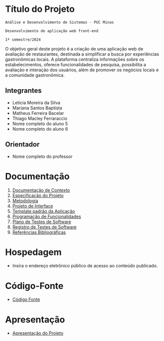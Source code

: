 # Título do Projeto

`Análise e Desenvolvimento de Sistemas - PUC Minas`

`Desenvolvimento de aplicação web front-end`

`1º semestre/2024`

O objetivo geral deste projeto é a criação de uma aplicação web de avaliação de restaurantes, destinada a simplificar a busca por experiências gastronômicas locais. A plataforma centraliza informações sobre os estabelecimentos, oferece funcionalidades de pesquisa, possibilita a avaliação e interação dos usuários, além de promover os negócios locais e a comunidade gastronômica.

## Integrantes

* Leticia Moreira da Silva
* Mariana Santos Baptista
* Matheus Ferreira Bacelar
* Thiago Macley Ferraraccio 
* Nome completo do aluno 5
* Nome completo do aluno 6

## Orientador

* Nome completo do professor

# Documentação

<ol>
<li><a href="documentos/01-Documentação de Contexto.md"> Documentação de Contexto</a></li>
<li><a href="documentos/02-Especificação do Projeto.md"> Especificação do Projeto</a></li>
<li><a href="documentos/03-Metodologia.md"> Metodologia</a></li>
<li><a href="documentos/04-Projeto de Interface.md"> Projeto de Interface</a></li>
<li><a href="documentos/05-Template padrão da Aplicação.md"> Template padrão da Aplicação</a></li>
<li><a href="documentos/06-Programação de Funcionalidades.md"> Programação de Funcionalidades</a></li>
<li><a href="documentos/07-Plano de Testes de Software.md"> Plano de Testes de Software</a></li>
<li><a href="documentos/08-Registro de Testes de Software.md"> Registro de Testes de Software</a></li>
<li><a href="documentos/09-Referências.md"> Referências Bibliográficas</a></li>
</ol>

# Hospedagem

* Insira o endereço eletrônico público de acesso ao conteúdo publicado. 

# Código-Fonte

* <a href="codigo-fonte/README.md">Código Fonte</a>

# Apresentação

* <a href="apresentacao/README.md">Apresentação do Projeto</a>
